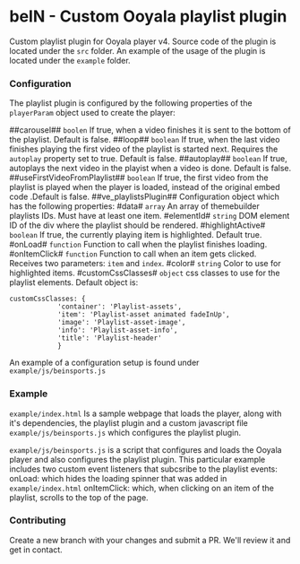 # beIN - Custom Ooyala playlist plugin #
Custom playlist plugin for Ooyala player v4.
Source code of the plugin is located under the ```src``` folder.
An example of the usage of the plugin is located under the ```example``` folder.

### Configuration ###
The playlist plugin is configured by the following properties of the ```playerParam``` object used to create the player:

##carousel##
```boolen```
If true, when a video finishes it is sent to the bottom of the playlist. Default is false.
##loop##
```boolean``` 
If true, when the last video finishes playing the first video of the playlist is started next. Requires the ```autoplay``` property set to true. Default is false.
##autoplay##
```boolean``` 
If true, autoplays the next video in the playist when a video is done. Default is false.
##useFirstVideoFromPlaylist##
```boolean``` 
If true, the first video from the playlist is played when the player is loaded, instead of the original embed code .Default is false.
##ve_playlistsPlugin##
Configuration object which has the following properties:
#data#
```array```
An array of themebuilder playlists IDs. Must have at least one item.
#elementId#
```string```
DOM element ID of the div where the playlist should be rendered.
#highlightActive#
```boolean```
If true, the currently playing item is highlighted. Default true.
#onLoad#
```function```
Function to call when the playlist finishes loading.
#onItemClick#
```function```
Function to call when an item gets clicked. Receives two parameters: ```item``` and ```index```.
#color#
```string```
Color to use for highlighted items.
#customCssClasses#
```object```
css classes to use for the playlist elements.
Default object is:
```
customCssClasses: {
			'container': 'Playlist-assets',
			'item': 'Playlist-asset animated fadeInUp',
			'image': 'Playlist-asset-image',
			'info': 'Playlist-asset-info',
			'title': 'Playlist-header'
            }
```

An example of a configuration setup is found under ```example/js/beinsports.js```

### Example  ###
```example/index.html``` 
Is a sample webpage that loads the player, along with it's dependencies, the playlist plugin and a custom javascript file ```example/js/beinsports.js``` which configures the playlist plugin.

```example/js/beinsports.js``` is a script that configures and loads the Ooyala player and also configures the playlist plugin. This particular example includes two custom event listeners that subcsribe to the
playlist events: 
onLoad: which hides the loading spinner that was added in ```example/index.html```
onItemClick: which, when clicking on an item of the playlist, scrolls to the top of the page.

### Contributing ###
Create a new branch with your changes and submit a PR. We'll review it and get in contact.